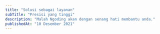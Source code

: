 ```yaml
---
title: "Solusi sebagai layanan"
subTitle: "Presisi yang tinggi"
description: "Malah Ngoding akan dengan senang hati membantu anda."
publishedAt: "10 Desember 2021"
---
```

